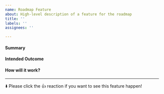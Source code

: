 ```yaml
---
name: Roadmap Feature
about: High-level description of a feature for the roadmap
title: ''
labels: ''
assignees: ''

---
```


#### Summary


#### Intended Outcome


#### How will it work?

--------
⬇️ Please click the 👍 reaction if you want to see this feature happen!
